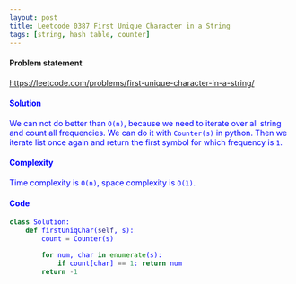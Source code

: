 ```yaml
---
layout: post
title: Leetcode 0387 First Unique Character in a String
tags: [string, hash table, counter]
---
```


#### Problem statement

<a href="https://leetcode.com/problems/first-unique-character-in-a-string/"> <font color = blue>https://leetcode.com/problems/first-unique-character-in-a-string/

#### Solution
We can not do better than `O(n)`, because we need to iterate over all string and count all frequencies. We can do it with `Counter(s)` in python. Then we iterate list once again and return the first symbol for which frequency is `1`.

#### Complexity
Time complexity is `O(n)`, space complexity is `O(1)`.

#### Code
```python
class Solution:
    def firstUniqChar(self, s):
        count = Counter(s)

        for num, char in enumerate(s):
            if count[char] == 1: return num
        return -1
```

